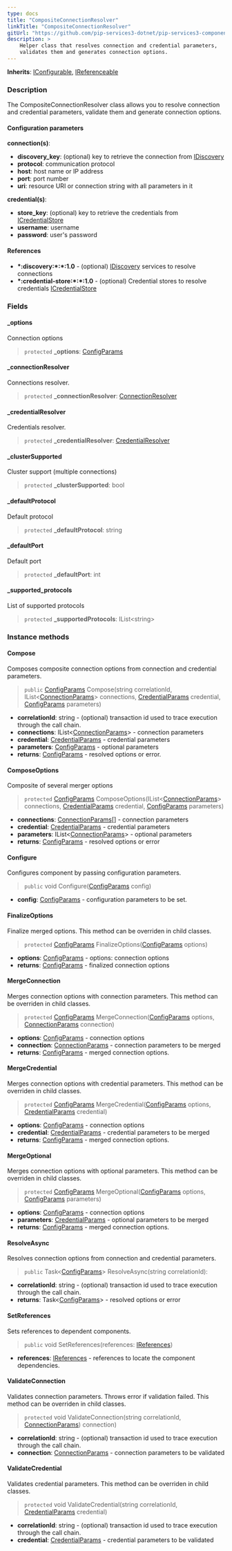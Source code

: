 ```yaml
---
type: docs
title: "CompositeConnectionResolver"
linkTitle: "CompositeConnectionResolver"
gitUrl: "https://github.com/pip-services3-dotnet/pip-services3-components-dotnet"
description: >
    Helper class that resolves connection and credential parameters,
    validates them and generates connection options.
---
```


**Inherits**: [IConfigurable](../../../commons/config/iconfigurable), [IReferenceable](../../../commons/refer/ireferenceable)

### Description

The CompositeConnectionResolver class allows you to resolve connection and credential parameters, validate them and generate connection options.

#### Configuration parameters

**connection(s)**:
  - **discovery_key**: (optional) key to retrieve the connection from [IDiscovery](../idiscovery)
  - **protocol**: communication protocol
  - **host**: host name or IP address
  - **port**: port number
  - **uri**: resource URI or connection string with all parameters in it
  
**credential(s)**:
  - **store_key**: (optional) key to retrieve the credentials from [ICredentialStore](../../auth/icredential_store)
  - **username**: username
  - **password**: user's password

#### References
- **\*:discovery:\*:\*:1.0** - (optional) [IDiscovery](../idiscovery) services to resolve connections
- **\*:credential-store:\*:\*:1.0** - (optional) Credential stores to resolve credentials [ICredentialStore](../../auth/icredential_store)


### Fields

<span class="hide-title-link">

#### _options
Connection options
> `protected` **_options**: [ConfigParams](../../../commons/config/config_params)

#### _connectionResolver
Connections resolver.
> `protected` **_connectionResolver**: [ConnectionResolver](../connection_resolver)

#### _credentialResolver
Credentials resolver.
> `protected` **_credentialResolver**: [CredentialResolver](../../auth/credential_resolver)

#### _clusterSupported
Cluster support (multiple connections)
> `protected` **_clusterSupported**: bool

#### _defaultProtocol
Default protocol
> `protected` **_defaultProtocol**: string

#### _defaultPort
Default port
> `protected` **_defaultPort**: int

#### _supported_protocols
List of supported protocols
> `protected` **_supportedProtocols**: IList\<string\>


</span>

### Instance methods

#### Compose
Composes composite connection options from connection and credential parameters.

> `public` [ConfigParams](../../../commons/config/config_params) Compose(string correlationId, IList<[ConnectionParams](../connection_params)> connections, [CredentialParams](../../auth/credential_params) credential, [ConfigParams](../../../commons/config/config_params) parameters)

- **correlationId**: string - (optional) transaction id used to trace execution through the call chain.
- **connections**: IList<[ConnectionParams](../connection_params)> - connection parameters
- **credential**: [CredentialParams](../../auth/credential_params) - credential parameters
- **parameters**: [ConfigParams](../../../commons/config/config_params) - optional parameters
- **returns**: [ConfigParams](../../../commons/config/config_params) - resolved options or error.


#### ComposeOptions
Composite of several merger options

> `protected` [ConfigParams](../../../commons/config/config_params) ComposeOptions(IList<[ConnectionParams](../connection_params)> connections, [CredentialParams](../../auth/credential_params) credential, [ConfigParams](../../../commons/config/config_params) parameters)

- **connections**: [ConnectionParams](../connection_params)[] - connection parameters
- **credential**: [CredentialParams](../../auth/credential_params) - credential parameters
- **parameters**: IList<[ConnectionParams](../connection_params)> - optional parameters
- **returns**: [ConfigParams](../../../commons/config/config_params) - resolved options or error


#### Configure
Configures component by passing configuration parameters.

> `public` void Configure([ConfigParams](../../../commons/config/config_params) config)

- **config**: [ConfigParams](../../../commons/config/config_params) - configuration parameters to be set.


#### FinalizeOptions
Finalize merged options.
This method can be overriden in child classes.

> `protected` [ConfigParams](../../../commons/config/config_params) FinalizeOptions([ConfigParams](../../../commons/config/config_params) options)

- **options**: [ConfigParams](../../../commons/config/config_params) - options: connection options
- **returns**: [ConfigParams](../../../commons/config/config_params) - finalized connection options


#### MergeConnection
Merges connection options with connection parameters. 
This method can be overriden in child classes.

> `protected` [ConfigParams](../../../commons/config/config_params) MergeConnection([ConfigParams](../../../commons/config/config_params) options, [ConnectionParams](../connection_params) connection)

- **options**: [ConfigParams](../../../commons/config/config_params) - connection options
- **connection**: [ConnectionParams](../connection_params) - connection parameters to be merged
- **returns**: [ConfigParams](../../../commons/config/config_params) - merged connection options.


#### MergeCredential
Merges connection options with credential parameters.
This method can be overriden in child classes.

> `protected` [ConfigParams](../../../commons/config/config_params) MergeCredential([ConfigParams](../../../commons/config/config_params) options, [CredentialParams](../../auth/credential_params) credential)

- **options**: [ConfigParams](../../../commons/config/config_params) - connection options
- **credential**: [CredentialParams](../../auth/credential_params) - credential parameters to be merged
- **returns**: [ConfigParams](../../../commons/config/config_params) - merged connection options.


#### MergeOptional
Merges connection options with optional parameters.
This method can be overriden in child classes.

> `protected` [ConfigParams](../../../commons/config/config_params) MergeOptional([ConfigParams](../../../commons/config/config_params) options, [ConfigParams](../../../commons/config/config_params) parameters)

- **options**: [ConfigParams](../../../commons/config/config_params) - connection options
- **parameters**: [CredentialParams](../../auth/credential_params) - optional parameters to be merged
- **returns**: [ConfigParams](../../../commons/config/config_params) - merged connection options.


#### ResolveAsync
Resolves connection options from connection and credential parameters.

> `public` Task<[ConfigParams](../../../commons/config/config_params)> ResolveAsync(string correlationId): 

- **correlationId**: string - (optional) transaction id used to trace execution through the call chain.
- **returns**: Task<[ConfigParams](../../../commons/config/config_params)> - resolved options or error


#### SetReferences
Sets references to dependent components.

> `public` void SetReferences(references: [IReferences](../../../commons/refer/ireferences))

- **references**: [IReferences](../../../commons/refer/ireferences) - references to locate the component dependencies.


#### ValidateConnection
Validates connection parameters. 
Throws error if validation failed.
This method can be overriden in child classes.

> `protected` void ValidateConnection(string correlationId, [ConnectionParams](../connection_params)) connection)

- **correlationId**: string - (optional) transaction id used to trace execution through the call chain.
- **connection**: [ConnectionParams](../connection_params) - connection parameters to be validated


#### ValidateCredential
Validates credential parameters.
This method can be overriden in child classes.

> `protected` void ValidateCredential(string correlationId, [CredentialParams](../../auth/credential_params) credential)

- **correlationId**: string - (optional) transaction id used to trace execution through the call chain.
- **credential**: [CredentialParams](../../auth/credential_params) - credential parameters to be validated
